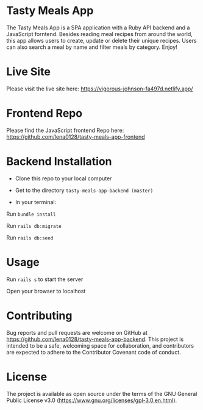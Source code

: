 # Tasty Meals App
The Tasty Meals App is a SPA application with a Ruby API backend and a JavaScript forntend. Besides reading meal recipes from around the world, this app allows users to create, update or delete their unique recipes. Users can also search a meal by name and filter meals by category. Enjoy!

# Live Site
Please visit the live site here: https://vigorous-johnson-fa497d.netlify.app/

# Frontend Repo
Please find the JavaScript frontend Repo here:
https://github.com/lena0128/tasty-meals-app-frontend

# Backend Installation
* Clone this repo to your local computer

* Get to the directory `tasty-meals-app-backend (master)`

* In your terminal:

Run `bundle install`

Run `rails db:migrate`

Run `rails db:seed`

# Usage
Run `rails s` to start the server

Open your browser to localhost

# Contributing
Bug reports and pull requests are welcome on GitHub at https://github.com/lena0128/tasty-meals-app-backend. This project is intended to be a safe, welcoming space for collaboration, and contributors are expected to adhere to the Contributor Covenant code of conduct.

# License
The project is available as open source under the terms of the GNU General Public License v3.0 (https://www.gnu.org/licenses/gpl-3.0.en.html).
